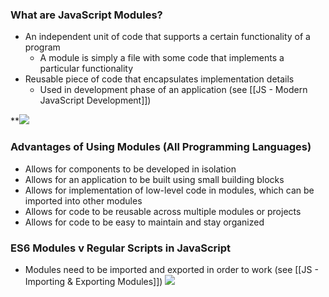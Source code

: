 ### What are JavaScript Modules?
* An independent unit of code that supports a certain functionality of a program
	* A module is simply a file with some code that implements a particular functionality
* Reusable piece of code that encapsulates implementation details 
	* Used in development phase of an application (see [[JS - Modern JavaScript Development]])

**![](https://lh5.googleusercontent.com/4mx7d8kby-Cv5U4OBUxrx6OFdBcF1sf1Xo-vc9Ml6-FUhL3-62ghJL4gx-Oh02CnbeCsfpowxOZAUtcSDCk4q5l_Stbx6QSkRLtddhHv7h34AtALPaAvlFfOPQfeHKqWvboFrH1oYNyLb4yNt215eyg)
### Advantages of Using Modules (All Programming Languages)
* Allows for components to be developed in isolation
* Allows for an application to be built using small building blocks
* Allows for implementation of low-level code in modules, which can be imported into other modules
* Allows for code to be reusable across multiple modules or projects
* Allows for code to be easy to maintain and stay organized

### ES6 Modules v Regular Scripts in JavaScript
* Modules need to be imported and exported in order to work (see [[JS - Importing & Exporting Modules]])
**![](https://lh5.googleusercontent.com/Ngpa4QOu8pGiYXOJnVauXWfxpdB72fn230di9-qKhHdk8TMekO9_oViVc2Z2ZsGj2yPG84iSzBk92X-2COdepvq7PlCiG6uL_hEkgRsBc8rHMmNEncM4PwP9hcSRQkXqKqXeQXB2jkhWaQHQXz0cx6Q)**

